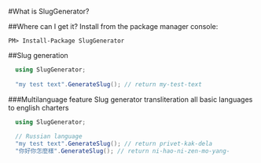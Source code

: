 #What is SlugGenerator?


##Where can I get it?
Install from the package manager console:

    PM> Install-Package SlugGenerator

##Slug generation
```cs
  using SlugGenerator;
  
  "my test text".GenerateSlug(); // return my-test-text
```

###Multilanguage feature
Slug generator transliteration all basic languages to english charters

```cs
  using SlugGenerator;
  
  // Russian language
  "my test text".GenerateSlug(); // return privet-kak-dela
  "你好你怎麼樣".GenerateSlug(); // return ni-hao-ni-zen-mo-yang-
```
